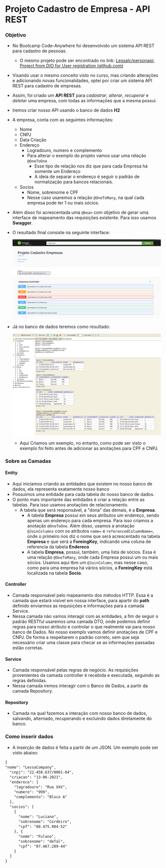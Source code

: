 # Projeto Cadastro de Empresa - API REST

### Objetivo

- No Bootcamp Code-Anywhere foi desenvolvido um sistema API REST para cadastro de pessoas. 
  - O mesmo projeto pode ser encontrado no link: [Lessalc/personapi: Project from DIO for User registration (github.com)](https://github.com/Lessalc/personapi)
- Visando usar o mesmo conceito visto no curso, mas criando alterações e adicionando novas funcionalidades, optei por criar um sistema API REST para cadastro de empresas. 

- Assim, foi criado um **API REST** para _cadastrar_, _alterar_, _recuperar_ e _deletar_ uma empresa, com todas as informações que a mesma possui.

- Iremos criar nosso API usando o banco de dados **H2** 

- A empresa, conta com as seguintes informações:
  - Nome
  - CNPJ
  - Data Criação
  - Endereço 
    - Logradouro, numero e complemento
    - Para alterar o exemplo do projeto vamos usar uma relação `@OneToOne`
      - Esse tipo de relação nos diz que para cada Empresa há somente um Endereço
      - A ideia de separar o endereço é seguir o padrão de normalização para bancos relacionais.
  - Socios
    - Nome, sobrenome e CPF
    - Nesse caso usaremos a relação `@OneToMany`, na qual cada empresa pode ter 1 ou mais sócios.
  
- Além disso foi acrescentada uma `@bean` com objetivo de gerar uma interface de mapeamento das requisições existente. Para isso usamos **Swagger**.

- O resultado final consiste na seguinte interface:

  ![swagger_bean](images/swagger_bean.png)

- Já no banco de dados teremos como resultado:

  ![bdh2](images/bdh2.png)

  - Aqui Criamos um exemplo, no entanto, como pode ser visto o exemplo foi feito antes de adicionar as anotações para CPF e CNPJ.

### Sobre as Camadas

#### Entity

- Aqui iniciamos criando as entidades que existem no nosso banco de dados, ela representa exatamente nosso banco
- Possuimos uma entidade para cada tabela do nosso banco de dados. 
- O ponto mais importante das entidades é criar a relação entre as tabelas. Para isso usamos anotações de relacionamento.
  - A tabela que será responsável, a "dona" das demais, é a **Empresa**.
    - A tabela **Empresa** possui em seus atributos um endereço, sendo apenas um endereço para cada empresa. Para isso criamos a anotação `@OneToOne`. Além disso, usamos a anotação `@JoinColumns` com os atributos `name=` e `referencedColumnName=`, onde o primeiro nos diz o nome que será acrescentado na tabela **Empresa** e que será a **ForeingKey**, indicando uma coluna de referencia da tabela **Endereco**
    - A tabela **Empresa**, possui, também, uma lista de sócios. Essa é uma relação `@OneToMany`, onde cada Empresa possui um ou mais sócios. Usamos aqui tbm um `@JoinColumn`, mas nesse caso, como para uma empresa há vários sócios, a **ForeingKey** está localizada na tabela **Socio**.

#### Controller

- Camada responsável pelo mapeamento dos métodos HTTP. Essa é a camada que estará visível em nossa interface, para apartir do **path** definido enviarmos as requisições e informações para a camada Service.
- Nessa camada não vamos interagir com as entidades, a fim de seguir o padrão RESTful usaremos uma camada DTO, onde podemos definir regras para nosso atributo e controlar o que realmente vai para nosso banco de Dados. No nosso exemplo vamos definir anotações de CPF e CNPJ. De forma a respeitarem o padrão correto, sem que seja necessário criar uma classe para checar se as informações passadas estão corretas. 

#### Service

- Camada responsável pelas regras de negócio. As requisições provenientes da camada controller é recebida e executada, seguindo as regras definidas.
-  Nessa camada iremos interagir com o Banco de Dados, a partir da camada Repository.

#### Repository

- Camada na qual fazemos a interação com nosso banco de dados, salvando, alternado, recuperando e excluindo dados diretamente do banco.

### Como inserir dados

- A inserção de dados é feita a partir de um JSON. Um exemplo pode ser visto abaixo:

``` {
{
"nome": "LessaCompany",
  "cnpj": "22.458.637/0001-84",
  "criacao": "13-06-2021",
  "endereco": {
    "logradouro": "Rua XXV",
    "numero": "999",
    "complemento": "Bloco A"
  },
  "socios": [
    {
      "nome": "Luciano",
      "sobrenome": "Cordeiro",
      "cpf": "88.475.984-52"
    }, {
      "nome": "Fulano",
      "sobrenome": "deTal",
      "cpf": "07.467.289-44"
    }
  ]
}
```